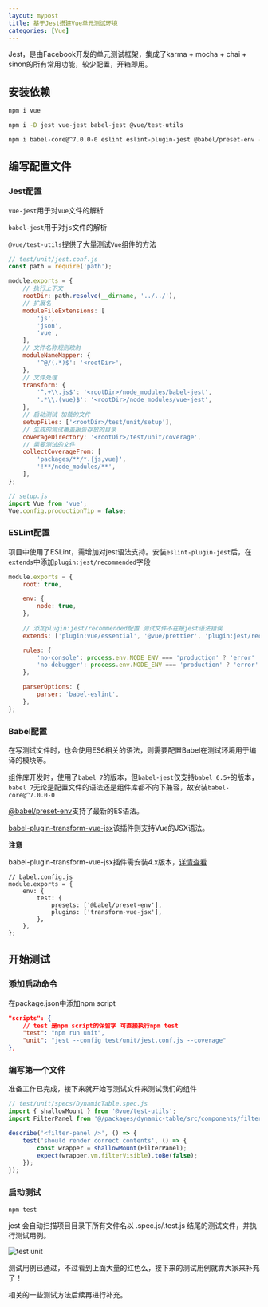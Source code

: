 ```yaml
---
layout: mypost
title: 基于Jest搭建Vue单元测试环境
categories: [Vue]
---
```


Jest，是由Facebook开发的单元测试框架，集成了karma + mocha + chai + sinon的所有常用功能，较少配置，开箱即用。

## 安装依赖

```sh
npm i vue

npm i -D jest vue-jest babel-jest @vue/test-utils

npm i babel-core@^7.0.0-0 eslint eslint-plugin-jest @babel/preset-env -D
```

## 编写配置文件

### Jest配置

`vue-jest`用于对`Vue`文件的解析

`babel-jest`用于对`js`文件的解析

`@vue/test-utils`提供了大量测试`Vue`组件的方法

```js
// test/unit/jest.conf.js
const path = require('path');

module.exports = {
    // 执行上下文
    rootDir: path.resolve(__dirname, '../../'),
    // 扩展名
    moduleFileExtensions: [
        'js',
        'json',
        'vue',
    ],
    // 文件名称规则映射
    moduleNameMapper: {
        '^@/(.*)$': '<rootDir>',
    },
    // 文件处理
    transform: {
        '^.+\\.js$': '<rootDir>/node_modules/babel-jest',
        '.*\\.(vue)$': '<rootDir>/node_modules/vue-jest',
    },
    // 启动测试 加载的文件
    setupFiles: ['<rootDir>/test/unit/setup'],
    // 生成的测试覆盖报告存放的目录
    coverageDirectory: '<rootDir>/test/unit/coverage',
    // 需要测试的文件
    collectCoverageFrom: [
        'packages/**/*.{js,vue}',
        '!**/node_modules/**',
    ],
};

// setup.js
import Vue from 'vue';
Vue.config.productionTip = false;
```

### ESLint配置

项目中使用了ESLint，需增加对jest语法支持。安装`eslint-plugin-jest`后，在`extends`中添加`plugin:jest/recommended`字段

```js
module.exports = {
    root: true,

    env: {
        node: true,
    },
    
    // 添加plugin:jest/recommended配置 测试文件不在报jest语法错误
    extends: ['plugin:vue/essential', '@vue/prettier', 'plugin:jest/recommended'],

    rules: {
        'no-console': process.env.NODE_ENV === 'production' ? 'error' : 'off',
        'no-debugger': process.env.NODE_ENV === 'production' ? 'error' : 'off',
    },

    parserOptions: {
        parser: 'babel-eslint',
    },
};

```

### Babel配置

在写测试文件时，也会使用ES6相关的语法，则需要配置Babel在测试环境用于编译的模块等。

组件库开发时，使用了`babel 7`的版本，但`babel-jest`仅支持`babel 6.5+`的版本，`babel 7`无论是配置文件的语法还是组件库都不向下兼容，故安装`babel-core@^7.0.0-0`


[@babel/preset-env](https://babeljs.io/docs/en/babel-preset-env)支持了最新的ES语法。

[babel-plugin-transform-vue-jsx](https://github.com/vuejs/babel-plugin-transform-vue-jsx)该插件则支持Vue的JSX语法。

**注意**

babel-plugin-transform-vue-jsx插件需安装4.x版本，[详情查看](https://github.com/vuejs/babel-plugin-transform-vue-jsx#babel-compatibility-notes)

```
// babel.config.js
module.exports = {
    env: {
        test: {
            presets: ['@babel/preset-env'],
            plugins: ['transform-vue-jsx'],
        },
    },
};
```

## 开始测试

### 添加启动命令

在package.json中添加npm script

```json
"scripts": {
    // test 是npm script的保留字 可直接执行npm test
    "test": "npm run unit",
    "unit": "jest --config test/unit/jest.conf.js --coverage"
},
```

### 编写第一个文件

准备工作已完成，接下来就开始写测试文件来测试我们的组件

```js
// test/unit/specs/DynamicTable.spec.js
import { shallowMount } from '@vue/test-utils';
import FilterPanel from '@/packages/dynamic-table/src/components/filter-panel.vue';

describe('<filter-panel />', () => {
    test('should render correct contents', () => {
        const wrapper = shallowMount(FilterPanel);
        expect(wrapper.vm.filterVisible).toBe(false);
    });
});

```

### 启动测试

```sh
npm test
```

jest 会自动扫描项目目录下所有文件名以 .spec.js/.test.js 结尾的测试文件，并执行测试用例。

![test unit](test-unit.png)

测试用例已通过，不过看到上面大量的红色么，接下来的测试用例就靠大家来补充了！

相关的一些测试方法后续再进行补充。
